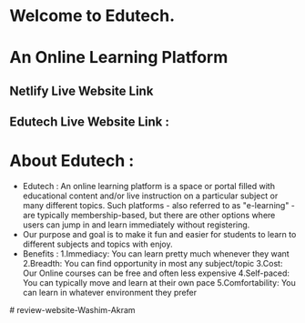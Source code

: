 # Welcome to Edutech.

<h1>An Online Learning Platform</h1>

## Netlify Live Website Link

<h2>Edutech Live Website Link : <br/> </h2>

# About Edutech :

<ul>
<li>Edutech :  An online learning platform is a space or portal filled with educational content and/or live instruction on a particular subject or many different topics. Such platforms - also referred to as "e-learning" - are typically membership-based, but there are other options where users can jump in and learn immediately without registering.
 </li>
<li>Our purpose and goal is to make it fun and easier for students to learn to different subjects and topics with enjoy.
</li>
<li>Benefits :
1.Immediacy: You can learn pretty much whenever they want
2.Breadth: You can find opportunity in most any subject/topic
3.Cost: Our Online courses can be free and often less expensive 
4.Self-paced: You can typically move and learn at their own pace
5.Comfortability: You can learn in whatever environment they prefer

</li>
</ul>
# review-website-Washim-Akram
